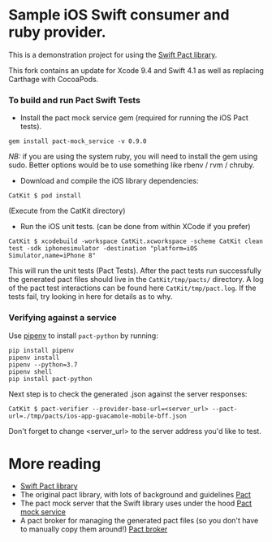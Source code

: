 # Sample iOS Swift consumer and ruby provider.
This is a demonstration project for using the [Swift Pact library](https://github.com/DiUS/pact-consumer-swift).

This fork contains an update for Xcode 9.4 and Swift 4.1 as well as replacing Carthage with CocoaPods.

### To build and run Pact Swift Tests
* Install the pact mock service gem (required for running the iOS Pact tests).
```
gem install pact-mock_service -v 0.9.0
```
*NB:* if you are using the system ruby, you will need to install the gem using sudo. Better options would be to use something like rbenv / rvm / chruby.

* Download and compile the iOS library dependencies:
```
CatKit $ pod install 
```
(Execute from the CatKit directory)

* Run the iOS unit tests. (can be done from within XCode if you prefer)
```
CatKit $ xcodebuild -workspace CatKit.xcworkspace -scheme CatKit clean test -sdk iphonesimulator -destination "platform=iOS Simulator,name=iPhone 8"
```

This will run the unit tests (Pact Tests). After the pact tests run successfully the generated pact files should live in the `CatKit/tmp/pacts/` directory. A log of the pact test interactions can be found here `CatKit/tmp/pact.log`. If the tests fail, try looking in here for details as to why.

### Verifying against a service

Use [pipenv](https://docs.pipenv.org/) to install `pact-python` by running:

	pip install pipenv
	pipenv install
	pipenv --python=3.7
	pipenv shell
	pip install pact-python

Next step is to check the generated .json against the server responses:

	CatKit $ pact-verifier --provider-base-url=<server_url> --pact-url=./tmp/pacts/ios-app-guacamole-mobile-bff.json 

Don't forget to change <server_url> to the server address you'd like to test.

# More reading
* [Swift Pact library](https://github.com/DiUS/pact-consumer-swift)
* The original pact library, with lots of background and guidelines [Pact](https://github.com/realestate-com-au/pact)
* The pact mock server that the Swift library uses under the hood [Pact mock service](https://github.com/bethesque/pact-mock_service)
* A pact broker for managing the generated pact files (so you don't have to manually copy them around!) [Pact broker](https://github.com/bethesque/pact_broker)
